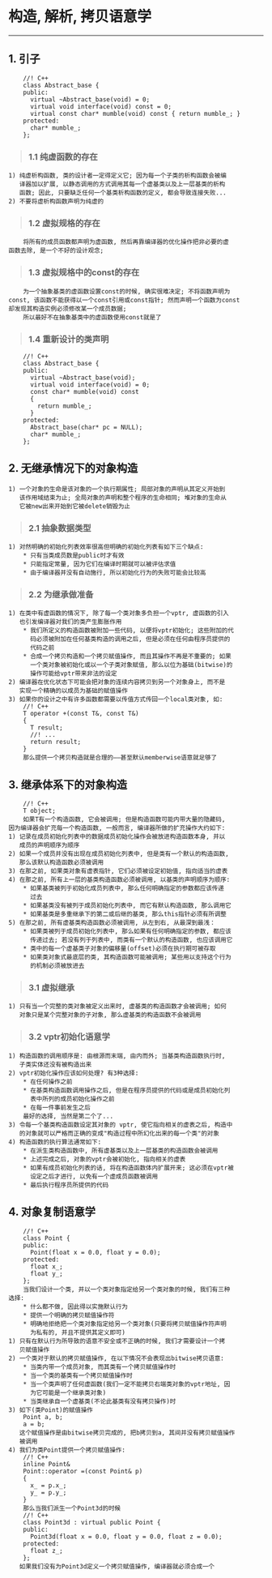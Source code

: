 # **构造, 解析, 拷贝语意学** #
*** 

## **1. 引子** ##
        //! C++
        class Abstract_base {
        public:
          virtual ~Abstract_base(void) = 0;
          virtual void interface(void) const = 0;
          virtual const char* mumble(void) const { return mumble_; }
        protected:
          char* mumble_;
        };
> ### **1.1 纯虚函数的存在** ###
    1) 纯虚析构函数, 类的设计者一定得定义它; 因为每一个子类的析构函数会被编
       译器加以扩展, 以静态调用的方式调用其每一个虚基类以及上一层基类的析构
       函数; 因此, 只要缺乏任何一个基类析构函数的定义, 都会导致连接失败... 
    2) 不要将虚析构函数声明为纯虚的 
> ### **1.2 虚拟规格的存在** ###
        将所有的成员函数都声明为虚函数, 然后再靠编译器的优化操作把非必要的虚
    函数去除, 是一个不好的设计观念;
> ### **1.3 虚拟规格中的const的存在** ###
        为一个抽象基类的虚函数设置const的时候, 确实很难决定; 不将函数声明为
    const, 该函数不能获得以一个const引用或const指针; 然而声明一个函数为const
    却发现其构造实例必须修改某一个成员数据;
        所以最好不在抽象基类中的虚函数使用const就是了
> ### **1.4 重新设计的类声明** ###
        //! C++
        class Abstract_base {
        public:
          virtual ~Abstract_base(void);
          virtual void interface(void) = 0;
          const char* mumble(void) const 
          {
            return mumble_;
          }
        protected:
          Abstract_base(char* pc = NULL);
          char* mumble_;
        };




## **2. 无继承情况下的对象构造** ##
    1) 一个对象的生命是该对象的一个执行期属性; 局部对象的声明从其定义开始到
       该作用域结束为止; 全局对象的声明和整个程序的生命相同; 堆对象的生命从
       它被new出来开始到它被delete销毁为止
> ### **2.1 抽象数据类型** ###
    1) 对然明确的初始化列表效率很高但明确的初始化列表有如下三个缺点:
        * 只有当类成员数是public时才有效
        * 只能指定常量, 因为它们在编译时期就可以被评估求值
        * 由于编译器并没有自动施行, 所以初始化行为的失败可能会比较高
> ### **2.2 为继承做准备** ###
    1) 在类中有虚函数的情况下, 除了每一个类对象多负担一个vptr, 虚函数的引入
       也引发编译器对我们的类产生膨胀作用
        * 我们所定义的构造函数被附加一些代码, 以便将vptr初始化; 这些附加的代
          码必须被附加在任何基类构造的调用之后, 但是必须在任何由程序员提供的
          代码之前
        * 合成一个拷贝构造和一个拷贝赋值操作, 而且其操作不再是不重要的; 如果
          一个类对象被初始化或以一个子类对象赋值, 那么以位为基础(bitwise)的
          操作可能给vptr带来非法的设定
    2) 编译器在优化状态下可能会把对象的连续内容拷贝到另一个对象身上, 而不是
       实现一个精确的以成员为基础的赋值操作
    3) 如果你的设计之中有许多函数都需要以传值方式传回一个local类对象, 如:
        //! C++
        T operator +(const T&, const T&)
        {
          T result;
          //! ...
          return result;
        }
        那么提供一个拷贝构造就是合理的——甚至默认memberwise语意就足够了



## **3. 继承体系下的对象构造** ##
        //! C++
        T object;
        如果T有一个构造函数, 它会被调用; 但是构造函数可能内带大量的隐藏码, 
    因为编译器会扩充每一个构造函数, 一般而言, 编译器所做的扩充操作大约如下:
    1) 记录在成员初始化列表中的数据成员初始化操作会被放进构造函数本身, 并以
       成员的声明顺序为顺序
    2) 如果一个成员并没有出现在成员初始化列表中, 但是类有一个默认的构造函数,
       那么该默认构造函数必须被调用
    3) 在那之前, 如果类对象有虚表指针, 它们必须被设定初始值, 指向适当的虚表
    4) 在那之前, 所有上一层的基类构造函数必须被调用, 以基类的声明顺序为顺序:
        * 如果基类被列于初始化成员列表中, 那么任何明确指定的参数都应该传递
          过去
        * 如果基类没有被列于成员初始化列表中, 而它有默认构造函数, 那么调用它
        * 如果基类是多重继承下的第二或后继的基类, 那么this指针必须有所调整
    5) 在那之前, 所有虚基类构造函数必须被调用, 从左到右, 从最深到最浅：
        * 如果类被列于成员初始化列表中, 那么如果有任何明确指定的参数, 都应该
          传递过去; 若没有列于列表中, 而类有一个默认的构造函数, 也应该调用它
        * 类中的每一个虚基类子对象的偏移量(offset)必须在执行期可被存取
        * 如果类对象式最底层的类, 其构造函数可能被调用; 某些用以支持这个行为
          的机制必须被放进去
> ### **3.1 虚拟继承** ###
    1) 只有当一个完整的类对象被定义出来时, 虚基类的构造函数才会被调用; 如何
       对象只是某个完整对象的子对象, 那么虚基类的构造函数不会被调用
> ### **3.2 vptr初始化语意学** ###
    1) 构造函数的调用顺序是: 由根源而末端, 由内而外; 当基类构造函数执行时, 
       子类实体还没有被构造出来
    2) vptr初始化操作应该如何处理? 有3种选择:
        * 在任何操作之前
        * 在基类构造函数调用操作之后, 但是在程序员提供的代码或是成员初始化列
          表中所列的成员初始化操作之前
        * 在每一件事前发生之后
        最好的选择, 当然是第二个了...
    3) 令每一个基类构造函数设定其对象的 vptr, 使它指向相关的虚表之后, 构造中
       的对象就可以严格而正确的变成"构造过程中所幻化出来的每一个类"的对象 
    4) 构造函数的执行算法通常如下:
        * 在派生类构造函数中, 所有虚基类以及上一层基类的构造函数会被调用
        * 上述完成之后, 对象的vptr会被初始化, 指向相关的虚表
        * 如果有成员初始化列表的话, 将在构造函数体内扩展开来; 这必须在vptr被
          设定之后才进行, 以免有一个虚成员函数被调用
        * 最后执行程序员所提供的代码



## **4. 对象复制语意学** ##
        //! C++
        class Point {
        public:
          Point(float x = 0.0, float y = 0.0);
        protected:
          float x_;
          float y_;
        };
        当我们设计一个类, 并以一个类对象指定给另一个类对象的时候, 我们有三种
    选择:
        * 什么都不做, 因此得以实施默认行为
        * 提供一个明确的拷贝赋值操作符
        * 明确地拒绝把一个类对象指定给另一个类对象(只要将拷贝赋值操作符声明
          为私有的, 并且不提供其定义即可)
    1) 只有在默认行为所导致的语意不安全或不正确的时候, 我们才需要设计一个拷
       贝赋值操作
    2) 一个类对于默认的拷贝赋值操作, 在以下情况不会表现出bitwise拷贝语意:
        * 当类内带一个成员对象, 而其类有一个拷贝赋值操作时
        * 当一个类的基类有一个拷贝赋值操作时
        * 当一个类声明了任何虚函数(我们一定不能拷贝右端类对象的vptr地址, 因
          为它可能是一个继承类对象)
        * 当类继承自一个虚基类(不论此基类有没有拷贝操作)时
    3) 如下(类Point)的赋值操作
        Point a, b;
        a = b;
       这个赋值操作是由bitwise拷贝完成的, 把b拷贝到a, 其间并没有拷贝赋值操作
       被调用
    4) 我们为类Point提供一个拷贝赋值操作:
        //! C++ 
        inline Point& 
        Point::operator =(const Point& p)
        {
          x_ = p.x_;
          y_ = p.y_;
        }
        那么当我们派生一个Point3d的时候
        //! C++
        class Point3d : virtual public Point {
        public:
          Point3d(float x = 0.0, float y = 0.0, float z = 0.0);
        protected:
          float z_;
        };
       如果我们没有为Point3d定义一个拷贝赋值操作, 编译器就必须合成一个
